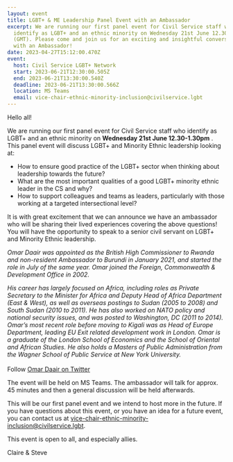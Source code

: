 ```yaml
---
layout: event
title: LGBT+ & ME Leadership Panel Event with an Ambassador
excerpt: We are running our first panel event for Civil Service staff who
  identify as LGBT+ and an ethnic minority on Wednesday 21st June 12.30-1.30pm
  (GMT). Please come and join us for an exciting and insightful conversation
  with an Ambassador!
date: 2023-04-27T15:12:00.470Z
event:
  host: Civil Service LGBT+ Network
  start: 2023-06-21T12:30:00.505Z
  end: 2023-06-21T13:30:00.540Z
  deadline: 2023-06-21T13:30:00.566Z
  location: MS Teams
  email: vice-chair-ethnic-minority-inclusion@civilservice.lgbt
---
```

<!--StartFragment-->

Hello all!

We are running our first panel event for Civil Service staff who identify as LGBT+ and an ethnic minority on **Wednesday 21st June 12.30-1.30pm** . This panel event will discuss LGBT+ and Minority Ethnic leadership looking at:

* How to ensure good practice of the LGBT+ sector when thinking about leadership towards the future?
* What are the most important qualities of a good LGBT+ minority ethnic leader in the CS and why?
* How to support colleagues and teams as leaders, particularly with those working at a targeted intersectional level?

It is with great excitement that we can announce we have an ambassador who will be sharing their lived experiences covering the above questions! You will have the opportunity to speak to a senior civil servant on LGBT+ and Minority Ethnic leadership. 

*Omar Daair was appointed as the British High Commissioner to Rwanda and non-resident Ambassador to Burundi in January 2021, and started the role in July of the same year. Omar joined the Foreign, Commonwealth & Development Office in 2002.*

*His career has largely focused on Africa, including roles as Private Secretary to the Minister for Africa and Deputy Head of Africa Department (East & West), as well as overseas postings to Sudan (2005 to 2008) and South Sudan (2010 to 2011). He has also worked on NATO policy and national security issues, and was posted to Washington, DC (2011 to 2014). Omar’s most recent role before moving to Kigali was as Head of Europe Department, leading EU Exit related development work in London. Omar is a graduate of the London School of Economics and the School of Oriental and African Studies. He also holds a Masters of Public Administration from the Wagner School of Public Service at New York University.*\
\
Follow [Omar Daair on Twitter](https://twitter.com/omardaair)

The event will be held on MS Teams. The ambassador will talk for approx. 45 minutes and then a general discussion will be held afterwards. 

This will be our first panel event and we intend to host more in the future. If you have questions about this event, or you have an idea for a future event, you can contact us at [vice-chair-ethnic-minority-inclusion@civilservice.lgbt](mailto:vice-chair-ethnic-minority-inclusion@civilservice.lgbt).

This event is open to all, and especially allies.

Claire & Steve

<!--EndFragment-->